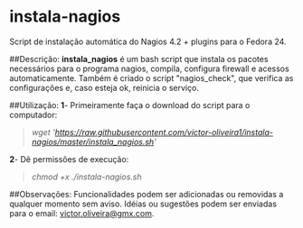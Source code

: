 # instala-nagios
Script de instalação automática do Nagios 4.2 + plugins para o Fedora 24.

##Descrição:
**instala_nagios** é um bash script que instala os pacotes necessários para o programa nagios, compila, configura firewall e acessos automaticamente. Também é criado o script "nagios_check", que verifica as configurações e, caso esteja ok, reinicia o serviço.

##Utilização:
**1**- Primeiramente faça o download do script para o computador:
> *wget 'https://raw.githubusercontent.com/victor-oliveira1/instala-nagios/master/instala_nagios.sh'*

**2**- Dê permissões de execução:
> *chmod +x ./instala-nagios.sh*

##Observações:
Funcionalidades podem ser adicionadas ou removidas a qualquer momento sem aviso.
Idéias ou sugestões podem ser enviadas para o email: victor.oliveira@gmx.com.
